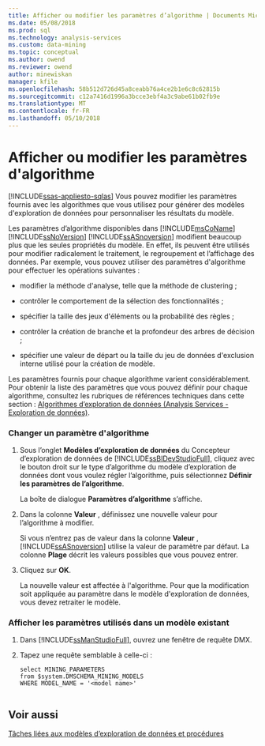 ```yaml
---
title: Afficher ou modifier les paramètres d’algorithme | Documents Microsoft
ms.date: 05/08/2018
ms.prod: sql
ms.technology: analysis-services
ms.custom: data-mining
ms.topic: conceptual
ms.author: owend
ms.reviewer: owend
author: minewiskan
manager: kfile
ms.openlocfilehash: 58b512d726d45a8ceabb76a4ce2b1e6c8c62815b
ms.sourcegitcommit: c12a7416d1996a3bcce3ebf4a3c9abe61b02fb9e
ms.translationtype: MT
ms.contentlocale: fr-FR
ms.lasthandoff: 05/10/2018
---
```

# <a name="view-or-change-algorithm-parameters"></a>Afficher ou modifier les paramètres d'algorithme
[!INCLUDE[ssas-appliesto-sqlas](../../includes/ssas-appliesto-sqlas.md)]
  Vous pouvez modifier les paramètres fournis avec les algorithmes que vous utilisez pour générer des modèles d'exploration de données pour personnaliser les résultats du modèle.  
  
 Les paramètres d’algorithme disponibles dans [!INCLUDE[msCoName](../../includes/msconame-md.md)] [!INCLUDE[ssNoVersion](../../includes/ssnoversion-md.md)] [!INCLUDE[ssASnoversion](../../includes/ssasnoversion-md.md)] modifient beaucoup plus que les seules propriétés du modèle. En effet, ils peuvent être utilisés pour modifier radicalement le traitement, le regroupement et l’affichage des données. Par exemple, vous pouvez utiliser des paramètres d'algorithme pour effectuer les opérations suivantes :  
  
-   modifier la méthode d'analyse, telle que la méthode de clustering ;  
  
-   contrôler le comportement de la sélection des fonctionnalités ;  
  
-   spécifier la taille des jeux d'éléments ou la probabilité des règles ;  
  
-   contrôler la création de branche et la profondeur des arbres de décision ;  
  
-   spécifier une valeur de départ ou la taille du jeu de données d'exclusion interne utilisé pour la création de modèle.  
  
 Les paramètres fournis pour chaque algorithme varient considérablement. Pour obtenir la liste des paramètres que vous pouvez définir pour chaque algorithme, consultez les rubriques de références techniques dans cette section : [Algorithmes d’exploration de données &#40;Analysis Services - Exploration de données&#41;](../../analysis-services/data-mining/data-mining-algorithms-analysis-services-data-mining.md).  
  
### <a name="change-an-algorithm-parameter"></a>Changer un paramètre d'algorithme  
  
1.  Sous l’onglet **Modèles d’exploration de données** du Concepteur d’exploration de données de [!INCLUDE[ssBIDevStudioFull](../../includes/ssbidevstudiofull-md.md)], cliquez avec le bouton droit sur le type d’algorithme du modèle d’exploration de données dont vous voulez régler l’algorithme, puis sélectionnez **Définir les paramètres de l’algorithme**.  
  
     La boîte de dialogue **Paramètres d’algorithme** s’affiche.  
  
2.  Dans la colonne **Valeur** , définissez une nouvelle valeur pour l’algorithme à modifier.  
  
     Si vous n’entrez pas de valeur dans la colonne **Valeur** , [!INCLUDE[ssASnoversion](../../includes/ssasnoversion-md.md)] utilise la valeur de paramètre par défaut. La colonne **Plage** décrit les valeurs possibles que vous pouvez entrer.  
  
3.  Cliquez sur **OK**.  
  
     La nouvelle valeur est affectée à l'algorithme. Pour que la modification soit appliquée au paramètre dans le modèle d'exploration de données, vous devez retraiter le modèle.  
  
### <a name="view-the-parameters-used-in-an-existing-model"></a>Afficher les paramètres utilisés dans un modèle existant  
  
1.  Dans [!INCLUDE[ssManStudioFull](../../includes/ssmanstudiofull-md.md)], ouvrez une fenêtre de requête DMX.  
  
2.  Tapez une requête semblable à celle-ci :  
  
    ```  
    select MINING_PARAMETERS   
    from $system.DMSCHEMA_MINING_MODELS  
    WHERE MODEL_NAME = '<model name>'  
  
    ```  
  
## <a name="see-also"></a>Voir aussi  
 [Tâches liées aux modèles d’exploration de données et procédures](../../analysis-services/data-mining/mining-model-tasks-and-how-tos.md)  
  
  
